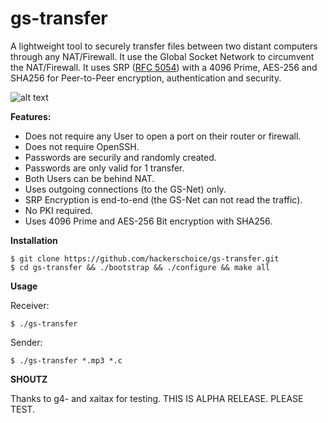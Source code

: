 # gs-transfer

A lightweight tool to securely transfer files between two distant computers through any NAT/Firewall. It use the Global Socket Network to circumvent the NAT/Firewall. It uses SRP ([RFC 5054](https://tools.ietf.org/html/rfc5054)) with a 4096 Prime, AES-256 and SHA256 for Peer-to-Peer encryption, authentication and security.

![alt text](https://github.com/hackerschoice/gs-transfer/blob/master/img/gst-ss.png?raw=true)

**Features:**
- Does not require any User to open a port on their router or firewall.
- Does not require OpenSSH.
- Passwords are securily and randomly created.
- Passwords are only valid for 1 transfer.
- Both Users can be behind NAT.
- Uses outgoing connections (to the GS-Net) only.
- SRP Encryption is end-to-end (the GS-Net can not read the traffic).
- No PKI required.
- Uses 4096 Prime and AES-256 Bit encryption with SHA256.

**Installation**
```ShellSession
$ git clone https://github.com/hackerschoice/gs-transfer.git
$ cd gs-transfer && ./bootstrap && ./configure && make all
```

**Usage**

Receiver:
```ShellSession
$ ./gs-transfer
```

Sender:
```ShellSession
$ ./gs-transfer *.mp3 *.c
```


**SHOUTZ**

Thanks to g4- and xaitax for testing. THIS IS ALPHA RELEASE. PLEASE TEST.
